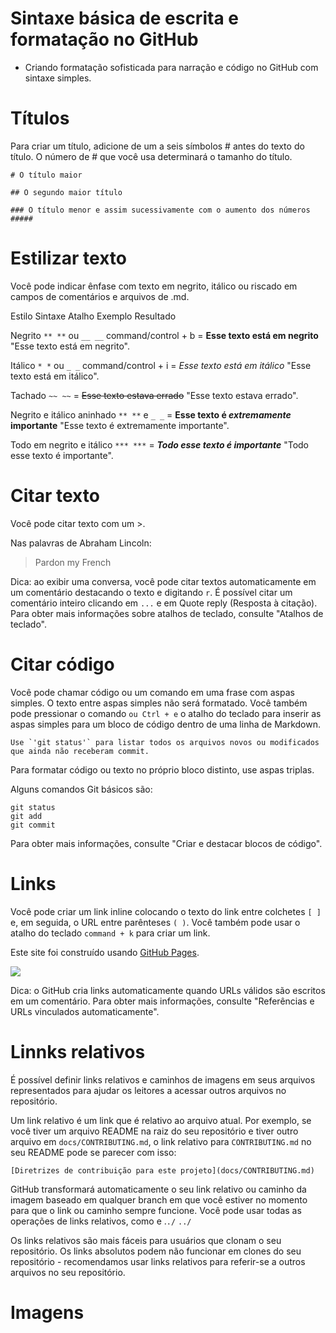 # Sintaxe básica de escrita e formatação no GitHub

* Criando formatação sofisticada para narração e código no GitHub com sintaxe simples.

# Títulos

Para criar um título, adicione de um a seis símbolos # antes do texto do título. O número de # que você usa determinará o tamanho do título.

`# O título maior`

`## O segundo maior título`

`### O título menor e assim sucessivamente com o aumento dos números #####`

# Estilizar texto

Você pode indicar ênfase com texto em negrito, itálico ou riscado em campos de comentários e arquivos de .md.

Estilo	Sintaxe	Atalho	Exemplo	Resultado

Negrito	`** **` ou `__ __`	command/control + b =	**Esse texto está em negrito** "Esse texto está em negrito".

Itálico	`* *` ou `_ _`	command/control + i	= *Esse texto está em itálico*	"Esse texto está em itálico".

Tachado	`~~ ~~`	= ~~Esse texto estava errado~~	"Esse texto estava errado".

Negrito e itálico aninhado	`** **` e `_ _` = **Esse texto é _extremamente_ importante** "Esse texto é extremamente importante".

Todo em negrito e itálico	`*** ***` = ***Todo esse texto é importante***	"Todo esse texto é importante".

# Citar texto

Você pode citar texto com um >.

Nas palavras de Abraham Lincoln:

> Pardon my French

Dica: ao exibir uma conversa, você pode citar textos automaticamente em um comentário destacando o texto e digitando `r`. É possível citar um comentário inteiro clicando em `...` e em Quote reply (Resposta à citação). Para obter mais informações sobre atalhos de teclado, consulte "Atalhos de teclado".

# Citar código

Você pode chamar código ou um comando em uma frase com aspas simples. O texto entre aspas simples não será formatado. Você também pode pressionar o comando `ou Ctrl + e` o atalho do teclado para inserir as aspas simples para um bloco de código dentro de uma linha de Markdown.
```
Use `'git status'` para listar todos os arquivos novos ou modificados que ainda não receberam commit.
```
Para formatar código ou texto no próprio bloco distinto, use aspas triplas.

Alguns comandos Git básicos são:
```
git status
git add
git commit
```
Para obter mais informações, consulte "Criar e destacar blocos de código".

# Links

Você pode criar um link inline colocando o texto do link entre colchetes `[ ]` e, em seguida, o URL entre parênteses `( )`. Você também pode usar o atalho do teclado `command + k` para criar um link.

Este site foi construído usando [GitHub Pages](https://pages.github.com/).

![](https://docs.github.com/assets/images/help/writing/link-rendered.png)

Dica: o GitHub cria links automaticamente quando URLs válidos são escritos em um comentário. Para obter mais informações, consulte "Referências e URLs vinculados automaticamente".

# Linnks relativos

É possível definir links relativos e caminhos de imagens em seus arquivos representados para ajudar os leitores a acessar outros arquivos no repositório.

Um link relativo é um link que é relativo ao arquivo atual. Por exemplo, se você tiver um arquivo README na raiz do seu repositório e tiver outro arquivo em `docs/CONTRIBUTING.md`, o link relativo para `CONTRIBUTING.md` no seu README pode se parecer com isso:

`[Diretrizes de contribuição para este projeto](docs/CONTRIBUTING.md)`

GitHub transformará automaticamente o seu link relativo ou caminho da imagem baseado em qualquer branch em que você estiver no momento para que o link ou caminho sempre funcione. Você pode usar todas as operações de links relativos, como e .`./` `../`

Os links relativos são mais fáceis para usuários que clonam o seu repositório. Os links absolutos podem não funcionar em clones do seu repositório - recomendamos usar links relativos para referir-se a outros arquivos no seu repositório.

# Imagens